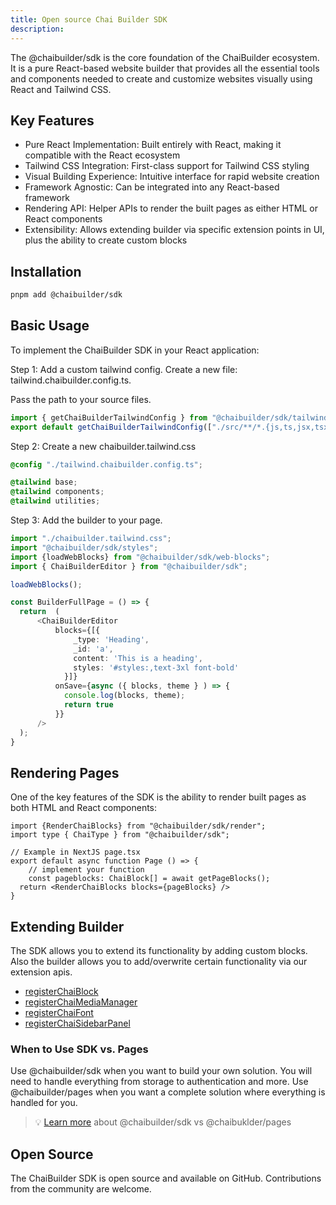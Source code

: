 ```yaml
---
title: Open source Chai Builder SDK
description: 
---
```

The @chaibuilder/sdk is the core foundation of the ChaiBuilder ecosystem. It is a pure React-based website builder that provides all the essential tools and components needed to create and customize websites visually using React and Tailwind CSS.

## Key Features
- Pure React Implementation: Built entirely with React, making it compatible with the React ecosystem
- Tailwind CSS Integration: First-class support for Tailwind CSS styling
- Visual Building Experience: Intuitive interface for rapid website creation
- Framework Agnostic: Can be integrated into any React-based framework
- Rendering API: Helper APIs to render the built pages as either HTML or React components
- Extensibility: Allows extending builder via specific extension points in UI, plus the ability to create custom blocks

## Installation
```bash
pnpm add @chaibuilder/sdk
```

## Basic Usage
To implement the ChaiBuilder SDK in your React application:

Step 1: Add a custom tailwind config. Create a new file: tailwind.chaibuilder.config.ts.

Pass the path to your source files.
```ts
import { getChaiBuilderTailwindConfig } from "@chaibuilder/sdk/tailwind";
export default getChaiBuilderTailwindConfig(["./src/**/*.{js,ts,jsx,tsx}"]);
```

Step 2: Create a new chaibuilder.tailwind.css
```css
@config "./tailwind.chaibuilder.config.ts";

@tailwind base;
@tailwind components;
@tailwind utilities;
```

Step 3: Add the builder to your page.
```ts
import "./chaibuilder.tailwind.css";
import "@chaibuilder/sdk/styles";
import {loadWebBlocks} from "@chaibuilder/sdk/web-blocks";
import { ChaiBuilderEditor } from "@chaibuilder/sdk";

loadWebBlocks();

const BuilderFullPage = () => {
  return  (
      <ChaiBuilderEditor
          blocks={[{
	          _type: 'Heading', 
	          _id: 'a', 
	          content: 'This is a heading', 
	          styles: '#styles:,text-3xl font-bold'
	        }]}
          onSave={async ({ blocks, theme } ) => {
            console.log(blocks, theme);
            return true
          }}
      />
  );
}
```

## Rendering Pages
One of the key features of the SDK is the ability to render built pages as both HTML and React components:
```tsx
import {RenderChaiBlocks} from "@chaibuilder/sdk/render";
import type { ChaiType } from "@chaibuilder/sdk";

// Example in NextJS page.tsx
export default async function Page () => {
	// implement your function
	const pageblocks: ChaiBlock[] = await getPageBlocks();
  return <RenderChaiBlocks blocks={pageBlocks} />
}
```

## Extending Builder
The SDK allows you to extend its functionality by adding custom blocks. Also the builder allows you to add/overwrite certain functionality via our extension apis.

- [registerChaiBlock](/docs/developers/register-custom-chai-block)
- [registerChaiMediaManager](/docs/developers/register-custom-chai-block)
- [registerChaiFont](/docs/developers/register-custom-chai-block)
- [registerChaiSidebarPanel](/docs/developers/register-custom-chai-block)

### When to Use SDK vs. Pages
Use @chaibuilder/sdk when you want to build your own solution. You will need to handle everything from storage to authentication and more.
Use @chaibuilder/pages when you want a complete solution where everything is handled for you.

> 💡 [Learn more](/docs/overview/chaibuilder-sdk-vs-pages) about @chaibuilder/sdk vs @chaibuklder/pages 

## Open Source
The ChaiBuilder SDK is open source and available on GitHub. Contributions from the community are welcome.